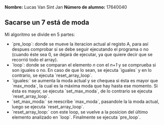 <strong>Nombre:</strong> Lucas Van Sint Jan
<strong>Número de alumno:</strong> 17640040
<h2 id="titulo">Sacarse un 7 está de moda</h2>
<p>Mi algoritmo se divide en 5 partes:</p>

<ul>

<li>`pre_loop`: donde se mueve la iteracion actual al registo A, para así despues comprobar si se debe seguir ejecutando el programa o no (cuando éste sea 0, se dejará de ejecutar, ya que quiere decir que se recorrió todo el array).</li>
<li>`loop`: donde se comparan el elemento <em>n</em> con el <em>n+1</em> y se comprueba si son iguales o no. En caso de que lo sean, se ejecuta `iguales` y en lo contrario, se ejecuta `reset_array_loop`.</li>
<li>`iguales:` se aumenta la moda actual y se chequea si ésta es mayor que `max_moda`, la cual es la máxima moda que hay hasta ese momento. Si ésta es mayor, se ejecuta `set_max_moda`, de lo contrario se ejecuta `reset_array_loop`.</li>
<li>`set_max_moda:` se reescribe `max_moda`, pasandole la la moda actual, luego se ejecuta `reset_array_loop`.</li>
<li>`reset_array_loop:` con este loop, se vuelve a la posicion del último elemento analizado en `loop`. Finalmente se ejecuta `pre_loop`.</li>